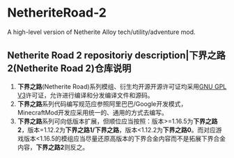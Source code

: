 # NetheriteRoad-2
A high-level version of Netherite Alloy tech/utility/adventure mod.
 
Netherite Road 2 repositoriy description|下界之路2(Netherite Road 2)仓库说明
----
1. **下界之路**(Netherite Road)系列模组、衍生均开源开源许可证均采用[GNU GPL V3](https://github.com/MCPrinciple/NetheriteRoad-2/blob/main/LICENSE)许可证，允许进行编译和分发编译文件和源码。
2. **下界之路**系列代码编写规范应参照阿里巴巴/Google开发模式，MinecraftMod开发应采用统一的、通用的方式去编写。
3. **下界之路**系列可向低版本扩展，但顺位应当按照：版本>=1.16.5为**下界之路2**，版本=1.12.2为**下界之路1/下界之路**，版本<1.12.2为**下界之路0**。而对应游戏版本<1.16.5的模组应当尽量还原高版本的下界合金内容而不是拓展下界合金内容，**下界之路2**则反之。
